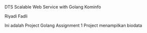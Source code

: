 DTS Scalable Web Service with Golang Kominfo

Riyadi Fadli

Ini adalah Project Golang Assignment 1
Project menampilkan biodata